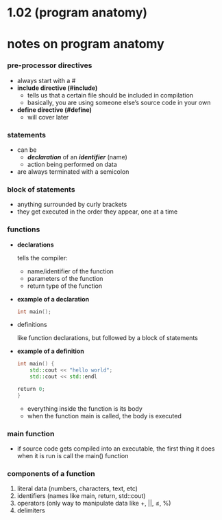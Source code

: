 # 1.02 (program anatomy)

# notes on **program anatomy**

### **pre-processor directives**

- always start with a #
- **include directive (#include)**
    - tells us that a certain file should be included in compilation
    - basically, you are using someone else’s source code in your own
- **define directive (#define)**
    - will cover later

### statements

- can be
    - ***declaration*** of an ***identifier*** (name)
    - action being performed on data
- are always terminated with a semicolon

### block of statements

- anything surrounded by curly brackets
- they get executed in the order they appear, one at a time

### functions

- **declarations**
    
    tells the compiler:
    
    - name/identifier of the function
    - parameters of the function
    - return type of the function
- **example of a declaration**
    
    ```cpp
    int main();
    ```
    
- definitions
    
    like function declarations, but followed by a block of statements
    
- **example of a definition**
    
    ```cpp
    int main() {
    	std::cout << "hello world";
    	std::cout << std::endl
    
    return 0;
    }
    ```
    
    - everything inside the function is its body
    - when the function main is called, the body is executed
    

### main function

- if source code gets compiled into an executable, the first thing it does when it is run is call the main() function

### components of a function

1. literal data (numbers, characters, text, etc)
2. identifiers (names like main, return, std::cout)
3. operators (only way to manipulate data like +, ||, ≤, %)
4. delimiters